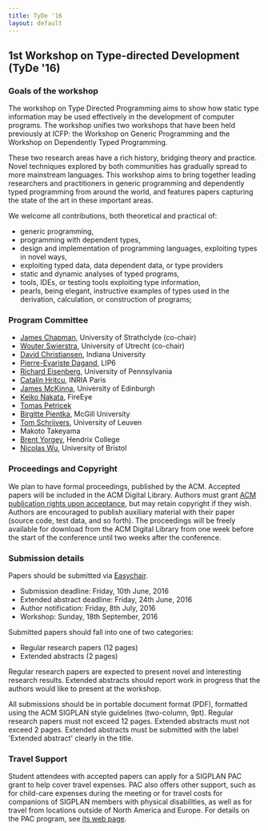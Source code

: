 ```yaml
---
title: TyDe '16
layout: default
---
```


## 1st Workshop on Type-directed Development (TyDe '16)

### Goals of the workshop


The workshop on Type Directed Programming aims to show how static type
information may be used effectively in the development of computer
programs. The workshop unifies two workshops that have been held
previously at ICFP: the Workshop on Generic Programming and the
Workshop on Dependently Typed Programming.

These two research areas have a rich history, bridging theory and
practice. Novel techniques explored by both communities has gradually
spread to more mainstream languages. This workshop aims to bring
together leading researchers and practitioners in generic programming
and dependently typed programming from around the world, and features
papers capturing the state of the art in these important areas.

We welcome all contributions, both theoretical and practical of:

  * generic programming,
  * programming with dependent types,
  * design and implementation of programming languages, exploiting
    types in novel ways,
  * exploiting typed data, data dependent data, or type providers
  * static and dynamic analyses of typed programs,
  * tools, IDEs, or testing tools exploiting type information,
  * pearls, being elegant, instructive examples of types used in the
    derivation, calculation, or construction of programs;

### Program Committee

* [James Chapman](https://pure.strath.ac.uk/portal/en/persons/james-chapman%2847bcec39-6faa-4200-8a1d-6769e4b91fc4%29/contact.html), University of Strathclyde (co-chair)
* [Wouter Swierstra](http://www.staff.science.uu.nl/~swier004), University of Utrecht (co-chair)
* [David Christiansen](https://www.itu.dk/people/drc/), Indiana University 
* [Pierre-Evariste Dagand](https://pages.lip6.fr/Pierre-Evariste.Dagand/), LIP6
* [Richard Eisenberg](http://www.cis.upenn.edu/~eir/), University of Pennsylvania
* [Catalin Hritcu](http://prosecco.gforge.inria.fr/personal/hritcu/), INRIA Paris
* [James McKinna](http://www.inf.ed.ac.uk/people/staff/James_McKinna.html), University of Edinburgh
* [Keiko Nakata](http://cs.ioc.ee/~keiko/), FireEye
* [Tomas Petricek](http://tomasp.net/)
* [Birgitte Pientka](http://www.cs.mcgill.ca/~bpientka/), McGill University
* [Tom Schrijvers](https://people.cs.kuleuven.be/~tom.schrijvers/), University of Leuven
* Makoto Takeyama
* [Brent Yorgey](http://dept.cs.williams.edu/~byorgey/), Hendrix College
* [Nicolas Wu](http://zenzike.com/), University of Bristol

### Proceedings and Copyright

We plan to have formal proceedings, published by the ACM. Accepted
papers will be included in the ACM Digital Library. Authors must grant
[ACM publication rights upon
acceptance](http://authors.acm.org/main.html), but may retain
copyright if they wish. Authors are encouraged to publish auxiliary
material with their paper (source code, test data, and so forth). The
proceedings will be freely available for download from the ACM Digital
Library from one week before the start of the conference until two
weeks after the conference.

### Submission details

Papers should be submitted via
[Easychair](https://easychair.org/conferences/?conf=tyde16).

  * Submission deadline:        Friday, 10th June, 2016 
  * Extended abstract deadline: Friday, 24th June, 2016
  * Author notification:        Friday, 8th July, 2016
  * Workshop:                   Sunday, 18th September, 2016

Submitted papers should fall into one of two categories:

  * Regular research papers (12 pages)
  * Extended abstracts (2 pages)

Regular research papers are expected to present novel and interesting
research results. Extended abstracts should report work in progress
that the authors would like to present at the workshop. 

All submissions should be in portable document format (PDF), formatted
using the ACM SIGPLAN style guidelines (two-column, 9pt). Regular
research papers must not exceed 12 pages. Extended abstracts must not
exceed 2 pages. Extended abstracts must be submitted with the label
'Extended abstract' clearly in the title.

### Travel Support

Student attendees with accepted papers can apply for a SIGPLAN PAC grant
to help cover travel expenses. PAC also offers other support, such as
for child-care expenses during the meeting or for travel costs for
companions of SIGPLAN members with physical disabilities, as well as for
travel from locations outside of North America and Europe. For details
on the PAC program, see [its web page](http://www.sigplan.org/PAC.htm).


